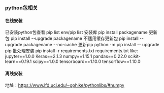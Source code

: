 ### python包相关
#### 在线安装
已安装python包查看
pip list
env/pip list
安装库
pip install packagename
更新包
pip install --upgrade packagename
不适用缓存更新包
pip install --upgrade packagename --no-cache
更新pip
python -m pip install -- upgrade pip
批处理安装
pip install -r requirements.txt
requirements.txt like:
    jupyter==1.0.0
    Keras==2.1.3
    numpy==1.15.1
    pandas==0.22.0
    scikit-learn==0.19.1
    scipy==1.0.0
    tensorboard==1.10.0
    tensorflow==1.10.0
#### 离线安装
地址：https://www.lfd.uci.edu/~gohlke/pythonlibs/#numpy
